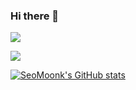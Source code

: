 ### Hi there 👋

<img src="https://img.shields.io/badge/-Java-344CB7?style=flat-plastic&logo=Java&logoColor=white"/></a>

<img src="https://img.shields.io/badge/-SpringBoot-344CB7?style=flat-plastic&logo=Java&logoColor=green"/></a>

[![SeoMoonk's GitHub stats](https://github-readme-stats.vercel.app/api?username=SeoMoonk)](https://github.com/SeoMoonk/github-readme-stats)

<!--
**SeoMoonk/SeoMoonk** is a ✨ _special_ ✨ repository because its `README.md` (this file) appears on your GitHub profile.

Here are some ideas to get you started:




- 🔭 I’m currently working on ...
- 🌱 I’m currently learning ...
- 👯 I’m looking to collaborate on ...
- 🤔 I’m looking for help with ...
- 💬 Ask me about ...
- 📫 How to reach me: ...
- 😄 Pronouns: ...
- ⚡ Fun fact: ...
-->
